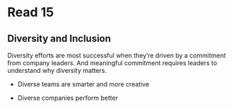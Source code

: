 # Read 15

## Diversity and Inclusion
Diversity efforts are most successful when they’re driven by a commitment from company leaders. And meaningful commitment requires leaders to understand why diversity matters.

- Diverse teams are smarter and more creative

- Diverse companies perform better